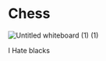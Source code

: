 # Chess

![Untitled whiteboard (1) (1)](https://github.com/user-attachments/assets/061774a7-5f7a-4c4c-8abe-d1aad7b56a8e)



I Hate blacks
